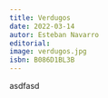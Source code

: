```yaml
---
title: Verdugos
date: 2022-03-14
autor: Esteban Navarro
editorial:
image: verdugos.jpg
isbn: B086D1BL3B
---
```


asdfasd

